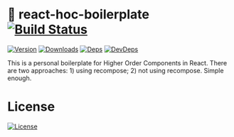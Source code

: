 # 🦄 react-hoc-boilerplate [![Build Status][travis-image]][travis-url]
[![Version][npm-version-image]][npm-version-url] [![Downloads][npm-downloads-image]][npm-downloads-url] [![Deps][npm-deps-image]][npm-deps-url] [![DevDeps][npm-devdeps-image]][npm-devdeps-url]

This is a personal boilerplate for Higher Order Components in React. There
are two approaches: 1) using recompose; 2) not using recompose. Simple enough.

# License
[![License][git-license-image]][git-license-url]

[git-license-url]: https://github.com/moimikey/react-hoc-boilerplate/blob/master/LICENSE
[git-license-image]: https://img.shields.io/github/license/moimikey/react-hoc-boilerplate.svg
[npm-version-url]: https://www.npmjs.com/package/react-hoc-boilerplate
[npm-version-image]: https://img.shields.io/npm/v/react-hoc-boilerplate.svg
[npm-downloads-url]: https://www.npmjs.com/package/react-hoc-boilerplate
[npm-downloads-image]: https://img.shields.io/npm/dm/react-hoc-boilerplate.svg
[npm-deps-url]: https://david-dm.org/moimikey/react-hoc-boilerplate
[npm-deps-image]: https://img.shields.io/david/moimikey/react-hoc-boilerplate.svg
[npm-devdeps-url]: https://david-dm.org/moimikey/react-hoc-boilerplate
[npm-devdeps-image]: https://img.shields.io/david/dev/moimikey/react-hoc-boilerplate.svg
[travis-url]: https://travis-ci.org/moimikey/react-hoc-boilerplate
[travis-image]: https://travis-ci.org/moimikey/react-hoc-boilerplate.svg?branch=master
